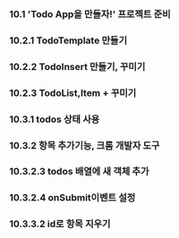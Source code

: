 ### 10.1 'Todo App을 만들자!' 프로젝트 준비

### 10.2.1 TodoTemplate 만들기

### 10.2.2 TodoInsert 만들기, 꾸미기

### 10.2.3 TodoList,Item + 꾸미기

### 10.3.1 todos 상태 사용

### 10.3.2 항목 추가기능, 크롬 개발자 도구

### 10.3.2.3 todos 배열에 새 객체 추가

### 10.3.2.4 onSubmit이벤트 설정

### 10.3.3.2 id로 항목 지우기
